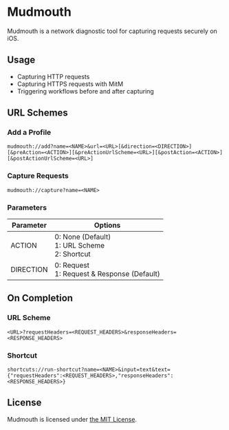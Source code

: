 # Mudmouth

Mudmouth is a network diagnostic tool for capturing requests securely on iOS.

## Usage

- Capturing HTTP requests
- Capturing HTTPS requests with MitM
- Triggering workflows before and after capturing

## URL Schemes

### Add a Profile

```
mudmouth://add?name=<NAME>&url=<URL>[&direction=<DIRECTION>][&preAction=<ACTION>][&preActionUrlScheme=<URL>][&postAction=<ACTION>][&postActionUrlScheme=<URL>]
```

### Capture Requests

```
mudmouth://capture?name=<NAME>
```

### Parameters

| Parameter | Options                                           |
|-----------|---------------------------------------------------|
| ACTION    | 0: None (Default)<br>1: URL Scheme<br>2: Shortcut |
| DIRECTION | 0: Request<br>1: Request & Response (Default)     |

## On Completion

### URL Scheme

```
<URL>?requestHeaders=<REQUEST_HEADERS>&responseHeaders=<RESPONSE_HEADERS>
```

### Shortcut

```
shortcuts://run-shortcut?name=<NAME>&input=text&text={"requestHeaders":<REQUEST_HEADERS>,"responseHeaders":<RESPONSE_HEADERS>}
```

## License

Mudmouth is licensed under [the MIT License](/LICENSE).
